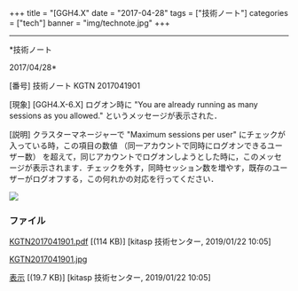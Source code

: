 ﻿+++
title = "[GGH4.X"
date = "2017-04-28"
tags = ["技術ノート"]
categories = ["tech"]
banner = "img/technote.jpg"
+++

-----------------------------------------------------------------------------------------------------------------------------

*技術ノート

2017/04/28*


[番号]
技術ノート KGTN 2017041901

[現象]
[GGH4.X-6.X] ログオン時に "You are already running as many sessions as
you allowed." というメッセージが表示された．

[説明]
クラスターマネージャーで "Maximum sessions per user"
にチェックが入っている時，この項目の数値
（同一アカウントで同時にログオンできるユーザー数）
を超えて，同じアカウントでログオンしようとした時に，このメッセージが表示されます．チェックを外す，同時セッション数を増やす，既存のユーザーがログオフする，この何れかの対応を行ってください．

![](http://techreport.kitasp.net/attachments/download/4214/KGTN2017041901.jpg)


### ファイル

 
 


[KGTN2017041901.pdf](http://techreport.kitasp.net/attachments/download/4213/KGTN2017041901.pdf)
 [(114 KB)] [kitasp 技術センター, 2019/01/22
10:05]

[KGTN2017041901.jpg](http://techreport.kitasp.net/attachments/download/4214/KGTN2017041901.jpg)

[表示](http://techreport.kitasp.net/attachments/4214/KGTN2017041901.jpg "表示")
 [(19.7 KB)] [kitasp 技術センター, 2019/01/22
10:05]


 


 

